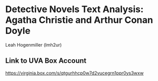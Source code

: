 # Detective Novels Text Analysis: Agatha Christie and Arthur Conan Doyle
Leah Hogenmiller (lmh2ur)

## Link to UVA Box Account
https://virginia.box.com/s/qtgurhhcp0w7d2vucegrn1ppr0ys3wxw
